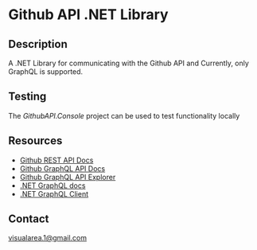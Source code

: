 # Github API .NET Library


## Description
A .NET Library for communicating with the Github API and
Currently, only GraphQL is supported.

## Testing
The *GithubAPI.Console* project can be used to test functionality locally

## Resources
- [Github REST API Docs](https://docs.github.com/rest)
- [Github GraphQL API Docs](https://docs.github.com/graphql)
- [Github GraphQL API Explorer](https://docs.github.com/en/graphql/overview/explorer)
- [.NET GraphQL docs](https://graphql-dotnet.github.io/docs/getting-started)
- [.NET GraphQL Client](https://github.com/graphql-dotnet/graphql-client)

## Contact
[visualarea.1@gmail.com](mailto:visualarea.1@gmail.com)
